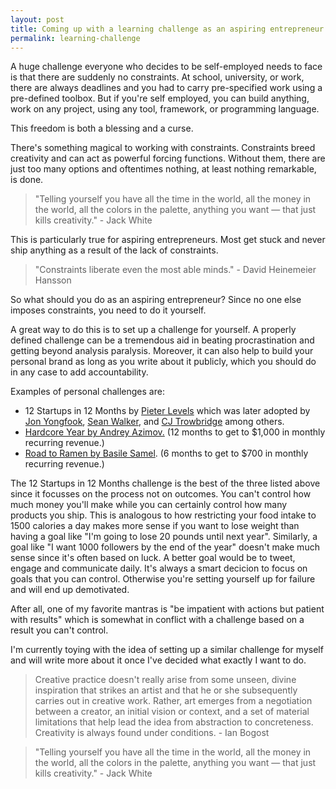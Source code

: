```yaml
---
layout: post
title: Coming up with a learning challenge as an aspiring entrepreneur
permalink: learning-challenge
---
```



A huge challenge everyone who decides to be self-employed needs to face is that there are suddenly no constraints. At school, university, or work, there are always deadlines and you had to carry pre-specified work using a pre-defined toolbox. But if you're self employed, you can build anything, work on any project, using any tool, framework, or programming language. 

This freedom is both a blessing and a curse.

There's something magical to working with constraints. Constraints breed creativity and can act as powerful forcing functions. Without them, there are just too many options and oftentimes nothing, at least nothing remarkable, is done. 

> "Telling yourself you have all the time in the world, all the money in the world, all the colors in the palette, anything you want — that just kills creativity." - Jack White

This is particularly true for aspiring entrepreneurs. Most get stuck and never ship anything as a result of the lack of constraints. 

> "Constraints liberate even the most able minds." - David Heinemeier Hansson

So what should you do as an aspiring entrepreneur? Since no one else imposes constraints, you need to do it yourself.

A great way to do this is to set up a challenge for yourself. A properly defined challenge can be a tremendous aid in beating procrastination and getting beyond analysis paralysis. Moreover, it can also help to build your personal brand as long as you write about it publicly, which you should do in any case to add accountability. 

Examples of personal challenges are:

- 12 Startups in 12 Months by [Pieter Levels](https://levels.io/12-startups-12-months/) which was later adopted by [Jon Yongfook](https://blog.yongfook.com/12-startups-in-12-months.html), [Sean Walker](https://medium.com/@swlkr/12-startups-12-months-later-8afd2e0c4407), and [CJ Trowbridge](https://blog.cjtrowbridge.com/category/blog/projects/the-levels-challenge-build-12-startups-in-12-months/) among others.
- [Hardcore Year by Andrey Azimov.](https://medium.com/@AndreyAzimov/hardcore-year-is-done-my-journey-from-quitting-my-job-to-building-7-apps-and-1-000-mrr-3a3d2aa69b63) (12 months to get to $1,000 in monthly recurring revenue.)
- [Road to Ramen by Basile Samel](https://basilesamel.com/road-to-ramen-conclusion/). (6 months to get to $700 in monthly recurring revenue.)

The 12 Startups in 12 Months challenge is the best of the three listed above since it focusses on the process not on outcomes. You can't control how much money you'll make while you can certainly control how many products you ship. This is analogous to how restricting your food intake to 1500 calories a day makes more sense if you want to lose weight than having a goal like "I'm going to lose 20 pounds until next year". Similarly, a goal like "I want 1000 followers by the end of the year" doesn't make much sense since it's often based on luck. A better goal would be to tweet, engage and communicate daily.  It's always a smart decicion to focus on goals that you can control. Otherwise you're setting yourself up for failure and will end up demotivated.

After all, one of my favorite mantras is "be impatient with actions but patient with results" which is somewhat in conflict with a challenge based on a result you can't control.

I'm currently toying with the idea of setting up a similar challenge for myself and will write more about it once I've decided what exactly I want to do.

> Creative practice doesn't really arise from some unseen, divine inspiration that strikes an artist and that he or she subsequently carries out in creative work. Rather, art emerges from a negotiation between a creator, an initial vision or context, and a set of material limitations that help lead the idea from abstraction to concreteness. Creativity is always found under conditions. - Ian Bogost

> "Telling yourself you have all the time in the world, all the money in the world, all the colors in the palette, anything you want — that just kills creativity." - Jack White

